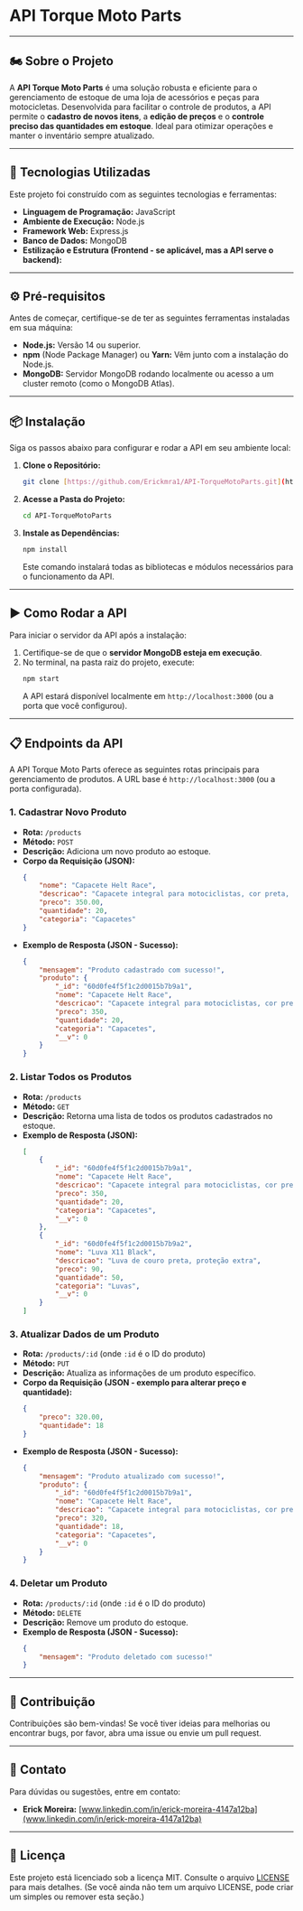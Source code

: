 # API Torque Moto Parts

---

## 🏍️ Sobre o Projeto

A **API Torque Moto Parts** é uma solução robusta e eficiente para o gerenciamento de estoque de uma loja de acessórios e peças para motocicletas. Desenvolvida para facilitar o controle de produtos, a API permite o **cadastro de novos itens**, a **edição de preços** e o **controle preciso das quantidades em estoque**. Ideal para otimizar operações e manter o inventário sempre atualizado.

---

## 🚀 Tecnologias Utilizadas

Este projeto foi construído com as seguintes tecnologias e ferramentas:

* **Linguagem de Programação:** JavaScript
* **Ambiente de Execução:** Node.js
* **Framework Web:** Express.js
* **Banco de Dados:** MongoDB
* **Estilização e Estrutura (Frontend - se aplicável, mas a API serve o backend):**

---

## ⚙️ Pré-requisitos

Antes de começar, certifique-se de ter as seguintes ferramentas instaladas em sua máquina:

* **Node.js:** Versão 14 ou superior.
* **npm** (Node Package Manager) ou **Yarn:** Vêm junto com a instalação do Node.js.
* **MongoDB:** Servidor MongoDB rodando localmente ou acesso a um cluster remoto (como o MongoDB Atlas).

---

## 📦 Instalação

Siga os passos abaixo para configurar e rodar a API em seu ambiente local:

1.  **Clone o Repositório:**
    ```bash
    git clone [https://github.com/Erickmra1/API-TorqueMotoParts.git](https://github.com/Erickmra1/API-TorqueMotoParts.git)
    ```
2.  **Acesse a Pasta do Projeto:**
    ```bash
    cd API-TorqueMotoParts
    ```
3.  **Instale as Dependências:**
    ```bash
    npm install
    ```
    Este comando instalará todas as bibliotecas e módulos necessários para o funcionamento da API.

---

## ▶️ Como Rodar a API

Para iniciar o servidor da API após a instalação:

1.  Certifique-se de que o **servidor MongoDB esteja em execução**.
2.  No terminal, na pasta raiz do projeto, execute:
    ```bash
    npm start
    ```
    A API estará disponível localmente em `http://localhost:3000` (ou a porta que você configurou).


---

## 📋 Endpoints da API

A API Torque Moto Parts oferece as seguintes rotas principais para gerenciamento de produtos. A URL base é `http://localhost:3000` (ou a porta configurada).

### 1. **Cadastrar Novo Produto**

* **Rota:** `/products`
* **Método:** `POST`
* **Descrição:** Adiciona um novo produto ao estoque.
* **Corpo da Requisição (JSON):**
    ```json
    {
        "nome": "Capacete Helt Race",
        "descricao": "Capacete integral para motociclistas, cor preta, tamanho M",
        "preco": 350.00,
        "quantidade": 20,
        "categoria": "Capacetes"
    }
    ```
* **Exemplo de Resposta (JSON - Sucesso):**
    ```json
    {
        "mensagem": "Produto cadastrado com sucesso!",
        "produto": {
            "_id": "60d0fe4f5f1c2d0015b7b9a1",
            "nome": "Capacete Helt Race",
            "descricao": "Capacete integral para motociclistas, cor preta, tamanho M",
            "preco": 350,
            "quantidade": 20,
            "categoria": "Capacetes",
            "__v": 0
        }
    }
    ```

### 2. **Listar Todos os Produtos**

* **Rota:** `/products`
* **Método:** `GET`
* **Descrição:** Retorna uma lista de todos os produtos cadastrados no estoque.
* **Exemplo de Resposta (JSON):**
    ```json
    [
        {
            "_id": "60d0fe4f5f1c2d0015b7b9a1",
            "nome": "Capacete Helt Race",
            "descricao": "Capacete integral para motociclistas, cor preta, tamanho M",
            "preco": 350,
            "quantidade": 20,
            "categoria": "Capacetes",
            "__v": 0
        },
        {
            "_id": "60d0fe4f5f1c2d0015b7b9a2",
            "nome": "Luva X11 Black",
            "descricao": "Luva de couro preta, proteção extra",
            "preco": 90,
            "quantidade": 50,
            "categoria": "Luvas",
            "__v": 0
        }
    ]
    ```

### 3. **Atualizar Dados de um Produto**

* **Rota:** `/products/:id` (onde `:id` é o ID do produto)
* **Método:** `PUT`
* **Descrição:** Atualiza as informações de um produto específico.
* **Corpo da Requisição (JSON - exemplo para alterar preço e quantidade):**
    ```json
    {
        "preco": 320.00,
        "quantidade": 18
    }
    ```
* **Exemplo de Resposta (JSON - Sucesso):**
    ```json
    {
        "mensagem": "Produto atualizado com sucesso!",
        "produto": {
            "_id": "60d0fe4f5f1c2d0015b7b9a1",
            "nome": "Capacete Helt Race",
            "descricao": "Capacete integral para motociclistas, cor preta, tamanho M",
            "preco": 320,
            "quantidade": 18,
            "categoria": "Capacetes",
            "__v": 0
        }
    }
    ```

### 4. **Deletar um Produto**

* **Rota:** `/products/:id` (onde `:id` é o ID do produto)
* **Método:** `DELETE`
* **Descrição:** Remove um produto do estoque.
* **Exemplo de Resposta (JSON - Sucesso):**
    ```json
    {
        "mensagem": "Produto deletado com sucesso!"
    }
    ```

---

## 🤝 Contribuição

Contribuições são bem-vindas! Se você tiver ideias para melhorias ou encontrar bugs, por favor, abra uma issue ou envie um pull request.

---

## 📧 Contato

Para dúvidas ou sugestões, entre em contato:

* **Erick Moreira:** [www.linkedin.com/in/erick-moreira-4147a12ba](www.linkedin.com/in/erick-moreira-4147a12ba)

---

## 📄 Licença

Este projeto está licenciado sob a licença MIT. Consulte o arquivo [LICENSE](LICENSE) para mais detalhes. (Se você ainda não tem um arquivo LICENSE, pode criar um simples ou remover esta seção.)
